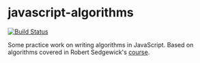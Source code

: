 javascript-algorithms
=====================

[![Build Status](https://travis-ci.org/andrewrota/javascript-algorithms.png?branch=master)](https://travis-ci.org/andrewrota/javascript-algorithms)

Some practice work on writing algorithms in JavaScript.  Based on algorithms covered in Robert Sedgewick's [course](https://class.coursera.org/algs4partI-003/class/index).
